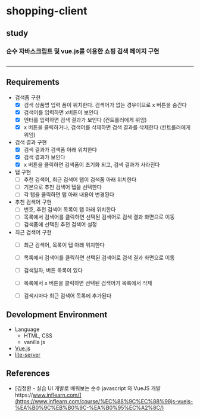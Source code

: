 
# shopping-client
## study

### 순수 자바스크립트 및 vue.js를 이용한 쇼핑 검색 페이지 구현 
##
   
---

## Requirements
- 검색폼 구현
  - [x] 검색 상품명 입력 폼이 위치한다. 검색어가 없는 경우이므로 x 버튼을 숨긴다
  - [x] 검색어를 입력하면 x버튼이 보인다 
  - [x] 엔터를 입력하면 검색 결과가 보인다 (컨트롤러에게 위임)
  - [x] x 버튼을 클릭하거나, 검색어를 삭제하면 검색 결과를 삭제한다 (컨트롤러에게 위임)
- 검색 결과 구현
  - [x] 검색 결과가 검색폼 아래 위치한다
  - [x] 검색 결과가 보인다
  - [x] x 버튼을 클릭하면 검색폼이 초기화 되고, 검색 결과가 사라진다
- 탭 구현
  - [ ] 추천 검색어, 최근 검색어 탭이 검색폼 아래 위치한다
  - [ ] 기본으로 추천 검색어 탭을 선택한다
  - [ ] 각 탭을 클릭하면 탭 아래 내용이 변경된다
- 추천 검색어 구현
  - [ ] 번호, 추천 검색어 목록이 탭 아래 위치한다
  - [ ] 목록에서 검색어를 클릭하면 선택된 검색어로 검색 결과 화면으로 이동
  - [ ] 검색폼에 선택된 추천 검색어 설정
- 최근 검색어 구현
  - [ ] 최근 검색어, 목록이 탭 아래 위치한다
  - [ ] 목록에서 검색어를 클릭하면 선택된 검색어로 검색 결과 화면으로 이동
  - [ ] 검색일자, 버튼 목록이 있다
  - [ ] 목록에서 x 버튼을 클릭하면 선택된 검색어가 목록에서 삭제
  - [ ] 검색시마다 최근 검색어 목록에 추가된다


 

## Development Environment
- Language
    - HTML, CSS
     - vanilla js
- [Vue.js](https://vuejs.org/)
- [lite-server](https://github.com/johnpapa/lite-server)

## References
* [김정환 - 실습 UI 개발로 배워보는 순수 javascript 와 VueJS 개발https://www.inflearn.com/](https://www.inflearn.com/course/%EC%88%9C%EC%88%98js-vuejs-%EA%B0%9C%EB%B0%9C-%EA%B0%95%EC%A2%8C/)
